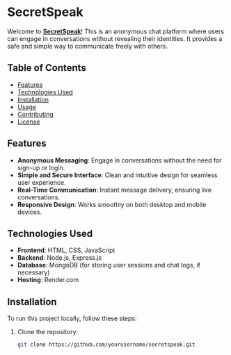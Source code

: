 # SecretSpeak

Welcome to **[SecretSpeak](https://secretspeak-pk.onrender.com/)**! This is an anonymous chat platform where users can engage in conversations without revealing their identities. It provides a safe and simple way to communicate freely with others.

## Table of Contents

- [Features](#features)
- [Technologies Used](#technologies-used)
- [Installation](#installation)
- [Usage](#usage)
- [Contributing](#contributing)
- [License](#license)

## Features

- **Anonymous Messaging**: Engage in conversations without the need for sign-up or login.
- **Simple and Secure Interface**: Clean and intuitive design for seamless user experience.
- **Real-Time Communication**: Instant message delivery, ensuring live conversations.
- **Responsive Design**: Works smoothly on both desktop and mobile devices.

## Technologies Used

- **Frontend**: HTML, CSS, JavaScript
- **Backend**: Node.js, Express.js
- **Database**: MongoDB (for storing user sessions and chat logs, if necessary)
- **Hosting**: Render.com

## Installation

To run this project locally, follow these steps:

1. Clone the repository:

   ```bash
   git clone https://github.com/yourusername/secretspeak.git
